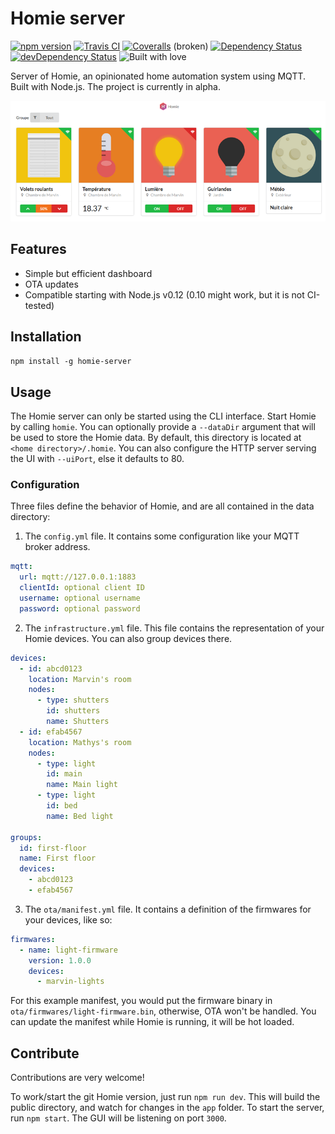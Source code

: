 Homie server
============

[![npm version](https://img.shields.io/npm/v/homie-server.svg?style=flat-square)](https://www.npmjs.com/package/homie-server) [![Travis CI](https://img.shields.io/travis/marvinroger/homie-server.svg?style=flat-square)](https://travis-ci.org/marvinroger/homie-server) [![Coveralls](https://img.shields.io/coveralls/marvinroger/homie-server.svg?style=flat-square)](https://coveralls.io/r/marvinroger/homie-server) (broken) [![Dependency Status](https://img.shields.io/david/marvinroger/homie-server.svg?style=flat-square)](https://david-dm.org/marvinroger/homie-server) [![devDependency Status](https://img.shields.io/david/dev/marvinroger/homie-server.svg?style=flat-square)](https://david-dm.org/marvinroger/homie-server#info=devDependencies) ![Built with love](https://img.shields.io/badge/built%20with-%E2%99%A5-ff69b4.svg?style=flat-square)

Server of Homie, an opinionated home automation system using MQTT. Built with Node.js. The project is currently in alpha.

![Homie server screenshot](screenshot.png)

## Features

* Simple but efficient dashboard
* OTA updates
* Compatible starting with Node.js v0.12 (0.10 might work, but it is not CI-tested)

## Installation

`npm install -g homie-server`

## Usage

The Homie server can only be started using the CLI interface. Start Homie by calling `homie`. You can optionally provide a `--dataDir` argument that will be used to store the Homie data. By default, this directory is located at `<home directory>/.homie`. You can also configure the HTTP server serving the UI with `--uiPort`, else it defaults to 80.

### Configuration

Three files define the behavior of Homie, and are all contained in the data directory:

1. The `config.yml` file. It contains some configuration like your MQTT broker address.

```yaml
mqtt:
  url: mqtt://127.0.0.1:1883
  clientId: optional client ID
  username: optional username
  password: optional password
```

2. The `infrastructure.yml` file. This file contains the representation of your Homie devices. You can also group devices there.

```yaml
devices:
  - id: abcd0123
    location: Marvin's room
    nodes:
      - type: shutters
        id: shutters
        name: Shutters
  - id: efab4567
    location: Mathys's room
    nodes:
      - type: light
        id: main
        name: Main light
      - type: light
        id: bed
        name: Bed light

groups:
  id: first-floor
  name: First floor
  devices:
    - abcd0123
    - efab4567
```

3. The `ota/manifest.yml` file. It contains a definition of the firmwares for your devices, like so:

```yaml
firmwares:
  - name: light-firmware
    version: 1.0.0
    devices:
      - marvin-lights
```

For this example manifest, you would put the firmware binary in `ota/firmwares/light-firmware.bin`, otherwise, OTA won't be handled. You can update the manifest while Homie is running, it will be hot loaded.

## Contribute

Contributions are very welcome!

To work/start the git Homie version, just run `npm run dev`.
This will build the public directory, and watch for changes in the `app` folder.
To start the server, run `npm start`. The GUI will be listening on port `3000`.
